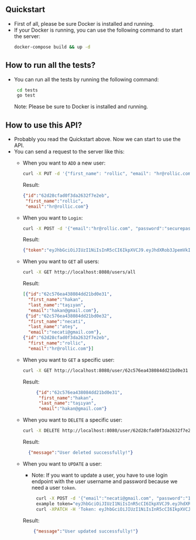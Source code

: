 
## Quickstart
 - First of all, please be sure Docker is installed and running.
 - If your Docker is running, you can use the following command to start the server:
    ```bash
    docker-compose build && up -d
    ```
## How to run all the tests?
 - You can run all the tests by running the following command:
    ```bash
     cd tests
     go test 
    ```
   Note: Please be sure to Docker is installed and running.

## How to use this API?
 - Probably you read the Quickstart above. Now we can start to use the API.
 - You can send a request to the server like this:
   - When you want to `ADD` a new user:
      ```bash
      curl -X PUT -d '{"first_name": "rollic", "email": "hr@rollic.com", "password": "securepasswd"}' -H 'Content-Type: application/json' http://localhost:8080/user
      ```
      Result:
      ```json
      {"id":"62d28cfad0f3da2632f7e2eb",
       "first_name":"rollic",
       "email":"hr@rollic.com"}
     ```
   - When you want to `Login`:
      ```bash
      curl -X POST -d '{"email":"hr@rollic.com", "password":"securepasswd"}' http://localhost:8080/user/login
      ```
        Result:
        ```json
        {"token":"eyJhbGciOiJIUzI1NiIsInR5cCI6IkpXVCJ9.eyJhdXRob3JpemVkIjp0cnVlLCJlbWFpbCI6ImhyQHJvbGxpYy5jb20iLCJleHAiOjE2NTc5Njc3MjF9.o1CG9W7p3XP_DNHdK6CpQNw1No7OK4imImw14hz6EoQ"}
     ```
   - When you want to `GET` all users:
       ```bash
       curl -X GET http://localhost:8080/users/all
       ```
       Result:
        ```json
        [{"id":"62c576ea438084dd21bd0e31",
          "first_name":"hakan",
          "last_name":"taşıyan",
          "email":"hakan@gmail.com"},
         {"id":"62c576ea438084dd21bd0e32",
          "first_name":"necati",
          "last_name":"ateş",
          "email":"necati@gmail.com"},
        {"id":"62d28cfad0f3da2632f7e2eb",
          "first_name":"rollic",
          "email":"hr@rollic.com"}]
        ```
     
   - When you want to `GET` a specific user:
       ```bash
       curl -X GET http://localhost:8080/user/62c576ea438084dd21bd0e31
       ```
       Result:
       ```json
            {"id":"62c576ea438084dd21bd0e31",
             "first_name":"hakan",
             "last_name":"taşıyan",
             "email":"hakan@gmail.com"}
        ```
   - When you want to `DELETE` a specific user:
       ```bash
       curl -X DELETE http://localhost:8080/user/62d28cfad0f3da2632f7e2eb
       ```
       Result:
       ```json
         {"message":"User deleted successfully!"}
       ```
   - When you want to `UPDATE` a user:
      - Note: If you want to update a user, you have to use login endpoint with the user username and password because we need a user `token`.
       ```bash
            curl -X POST -d '{"email":"necati@gmail.com", "password":"123456"}' http://localhost:8080/user/login
            example token="eyJhbGciOiJIUzI1NiIsInR5cCI6IkpXVCJ9.eyJhdXRob3JpemVkIjp0cnVlLCJlbWFpbCI6Im5lY2F0aUBnbWFpbC5jb20iLCJleHAiOjE2NTc5Njg1MjZ9.DvpExXAxiLEPuXl1BgEZhl4QJHQWReEvTjuVrqT7Jj0"
            curl -XPATCH -H 'Token: eyJhbGciOiJIUzI1NiIsInR5cCI6IkpXVCJ9.eyJhdXRob3JpemVkIjp0cnVlLCJlbWFpbCI6Im5lY2F0aUBnbWFpbC5jb20iLCJleHAiOjE2NTc5Njg1MjZ9.DvpExXAxiLEPuXl1BgEZhl4QJHQWReEvTjuVrqT7Jj0' -d '{"first_name":"rose"}' 'http://localhost:8080/user'       
     ```
     Result: 
     ```json
         {"message":"User updated successfully!"}
     ```
     